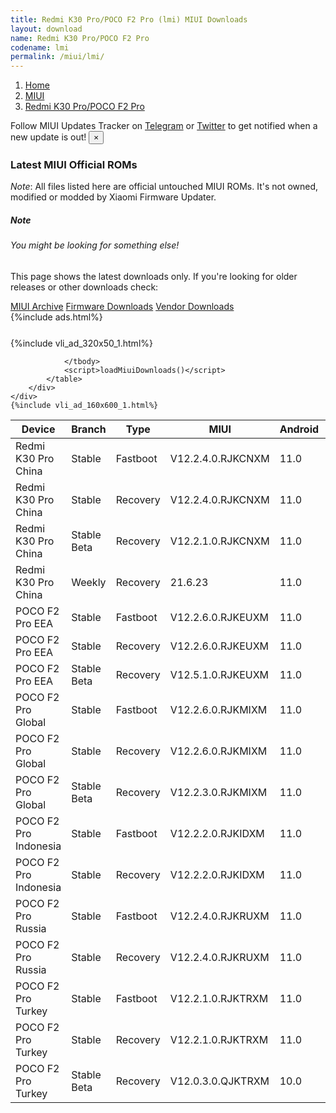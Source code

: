 ```yaml
---
title: Redmi K30 Pro/POCO F2 Pro (lmi) MIUI Downloads
layout: download
name: Redmi K30 Pro/POCO F2 Pro
codename: lmi
permalink: /miui/lmi/
---
```

<nav aria-label="breadcrumb">
    <ol class="breadcrumb">
        <li class="breadcrumb-item"><a href="/">Home</a></li>
        <li class="breadcrumb-item"><a href="/miui/">MIUI</a></li>
        <li class="breadcrumb-item active" aria-current="page"><a href="/miui/lmi/">Redmi K30 Pro/POCO F2 Pro</a></li>
    </ol>
</nav>
<div class="alert alert-primary alert-dismissible fade show" role="alert">
    Follow MIUI Updates Tracker on <a href="https://t.me/MIUIUpdatesTracker" class="alert-link">Telegram</a>
     or <a href="https://twitter.com/MiFwUpdater" class="alert-link">Twitter</a> to get notified when a new update is out!
    <button type="button" class="close" data-dismiss="alert" aria-label="Close">
        <span aria-hidden="true">&times;</span>
    </button>
</div>

### Latest MIUI Official ROMs
*Note*: All files listed here are official untouched MIUI ROMs. It's not owned, modified or modded by Xiaomi Firmware Updater.
<div class="card">
  <div class="card-body">
    <h5 class="card-title">Note</h5>
    <h6 class="card-subtitle mb-2 text-muted">You might be looking for something else!</h6>
    <p class="card-text">This page shows the latest downloads only.
     If you're looking for older releases or other downloads check:</p>
    <a href="/archive/miui/lmi/" class="card-link">MIUI Archive</a>
    <a href="/firmware/lmi/" class="card-link">Firmware Downloads</a>
    <a href="/vendor/lmi/" class="card-link">Vendor Downloads</a>
  </div>
</div>
{%include ads.html%}
<div class="row justify-content-center">
    <div class="col-10">
        <div class="table-responsive-md" style="margin-top: 25px;">
            {%include vli_ad_320x50_1.html%}
            <table id="miui" class="display dt-responsive nowrap compact table table-striped table-hover table-sm">
                <thead class="thead-dark">
                    <tr>
                        <th data-ref="device">Device</th>
                        <th data-ref="branch">Branch</th>
                        <th data-ref="type">Type</th>
                        <th data-ref="miui">MIUI</th>
                        <th data-ref="android">Android</th>
                        <th data-ref="size">Size</th>
                        <th data-ref="size">Date</th>
                        <th data-ref="link">Link</th>
                    </tr>
                </thead>
                <tbody>
                <tr><td>Redmi K30 Pro China</td><td>Stable</td><td>Fastboot</td><td>V12.2.4.0.RJKCNXM</td><td>11.0</td><td>4.7 GB</td><td>2021-04-15</td><td><a href="/miui/lmi/stable/V12.2.4.0.RJKCNXM/">Download</a></td></tr>
<tr><td>Redmi K30 Pro China</td><td>Stable</td><td>Recovery</td><td>V12.2.4.0.RJKCNXM</td><td>11.0</td><td>3.5 GB</td><td>2021-04-20</td><td><a href="/miui/lmi/stable/V12.2.4.0.RJKCNXM/">Download</a></td></tr>
<tr><td>Redmi K30 Pro China</td><td>Stable Beta</td><td>Recovery</td><td>V12.2.1.0.RJKCNXM</td><td>11.0</td><td>3.5 GB</td><td>2020-11-20</td><td><a href="/miui/lmi/stable beta/V12.2.1.0.RJKCNXM/">Download</a></td></tr>
<tr><td>Redmi K30 Pro China</td><td>Weekly</td><td>Recovery</td><td>21.6.23</td><td>11.0</td><td>4.0 GB</td><td>2021-06-24</td><td><a href="/miui/lmi/weekly/21.6.23/">Download</a></td></tr>
<tr><td>POCO F2 Pro EEA</td><td>Stable</td><td>Fastboot</td><td>V12.2.6.0.RJKEUXM</td><td>11.0</td><td>5.2 GB</td><td>2021-04-08</td><td><a href="/miui/lmi/stable/V12.2.6.0.RJKEUXM/">Download</a></td></tr>
<tr><td>POCO F2 Pro EEA</td><td>Stable</td><td>Recovery</td><td>V12.2.6.0.RJKEUXM</td><td>11.0</td><td>3.2 GB</td><td>2021-04-20</td><td><a href="/miui/lmi/stable/V12.2.6.0.RJKEUXM/">Download</a></td></tr>
<tr><td>POCO F2 Pro EEA</td><td>Stable Beta</td><td>Recovery</td><td>V12.5.1.0.RJKEUXM</td><td>11.0</td><td>3.2 GB</td><td>2021-06-09</td><td><a href="/miui/lmi/stable beta/V12.5.1.0.RJKEUXM/">Download</a></td></tr>
<tr><td>POCO F2 Pro Global</td><td>Stable</td><td>Fastboot</td><td>V12.2.6.0.RJKMIXM</td><td>11.0</td><td>5.1 GB</td><td>2021-04-05</td><td><a href="/miui/lmi/stable/V12.2.6.0.RJKMIXM/">Download</a></td></tr>
<tr><td>POCO F2 Pro Global</td><td>Stable</td><td>Recovery</td><td>V12.2.6.0.RJKMIXM</td><td>11.0</td><td>3.1 GB</td><td>2021-04-12</td><td><a href="/miui/lmi/stable/V12.2.6.0.RJKMIXM/">Download</a></td></tr>
<tr><td>POCO F2 Pro Global</td><td>Stable Beta</td><td>Recovery</td><td>V12.2.3.0.RJKMIXM</td><td>11.0</td><td>3.1 GB</td><td>2020-12-25</td><td><a href="/miui/lmi/stable beta/V12.2.3.0.RJKMIXM/">Download</a></td></tr>
<tr><td>POCO F2 Pro Indonesia</td><td>Stable</td><td>Fastboot</td><td>V12.2.2.0.RJKIDXM</td><td>11.0</td><td>5.1 GB</td><td>2021-01-15</td><td><a href="/miui/lmi/stable/V12.2.2.0.RJKIDXM/">Download</a></td></tr>
<tr><td>POCO F2 Pro Indonesia</td><td>Stable</td><td>Recovery</td><td>V12.2.2.0.RJKIDXM</td><td>11.0</td><td>3.1 GB</td><td>2021-01-26</td><td><a href="/miui/lmi/stable/V12.2.2.0.RJKIDXM/">Download</a></td></tr>
<tr><td>POCO F2 Pro Russia</td><td>Stable</td><td>Fastboot</td><td>V12.2.4.0.RJKRUXM</td><td>11.0</td><td>4.8 GB</td><td>2021-05-07</td><td><a href="/miui/lmi/stable/V12.2.4.0.RJKRUXM/">Download</a></td></tr>
<tr><td>POCO F2 Pro Russia</td><td>Stable</td><td>Recovery</td><td>V12.2.4.0.RJKRUXM</td><td>11.0</td><td>3.2 GB</td><td>2021-05-13</td><td><a href="/miui/lmi/stable/V12.2.4.0.RJKRUXM/">Download</a></td></tr>
<tr><td>POCO F2 Pro Turkey</td><td>Stable</td><td>Fastboot</td><td>V12.2.1.0.RJKTRXM</td><td>11.0</td><td>4.6 GB</td><td>2021-01-19</td><td><a href="/miui/lmi/stable/V12.2.1.0.RJKTRXM/">Download</a></td></tr>
<tr><td>POCO F2 Pro Turkey</td><td>Stable</td><td>Recovery</td><td>V12.2.1.0.RJKTRXM</td><td>11.0</td><td>3.1 GB</td><td>2021-02-23</td><td><a href="/miui/lmi/stable/V12.2.1.0.RJKTRXM/">Download</a></td></tr>
<tr><td>POCO F2 Pro Turkey</td><td>Stable Beta</td><td>Recovery</td><td>V12.0.3.0.QJKTRXM</td><td>10.0</td><td>3.0 GB</td><td>2020-10-29</td><td><a href="/miui/lmi/stable beta/V12.0.3.0.QJKTRXM/">Download</a></td></tr>

                </tbody>
                <script>loadMiuiDownloads()</script>
            </table>
        </div>
    </div>
    {%include vli_ad_160x600_1.html%}
</div>
